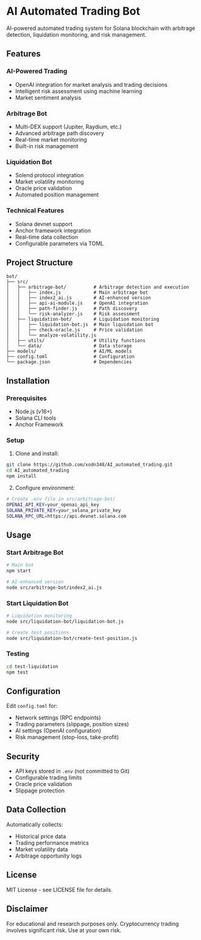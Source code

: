 # AI Automated Trading Bot

AI-powered automated trading system for Solana blockchain with arbitrage detection, liquidation monitoring, and risk management.

## Features

### AI-Powered Trading
- OpenAI integration for market analysis and trading decisions
- Intelligent risk assessment using machine learning
- Market sentiment analysis

### Arbitrage Bot
- Multi-DEX support (Jupiter, Raydium, etc.)
- Advanced arbitrage path discovery
- Real-time market monitoring
- Built-in risk management

### Liquidation Bot
- Solend protocol integration
- Market volatility monitoring
- Oracle price validation
- Automated position management

### Technical Features
- Solana devnet support
- Anchor framework integration
- Real-time data collection
- Configurable parameters via TOML

## Project Structure

```
bot/
├── src/
│   ├── arbitrage-bot/          # Arbitrage detection and execution
│   │   ├── index.js            # Main arbitrage bot
│   │   ├── index2_ai.js        # AI-enhanced version
│   │   ├── api-ai-module.js    # OpenAI integration
│   │   ├── path-finder.js      # Path discovery
│   │   └── risk-analyzer.js    # Risk assessment
│   ├── liquidation-bot/        # Liquidation monitoring
│   │   ├── liquidation-bot.js  # Main liquidation bot
│   │   ├── check-oracle.js     # Price validation
│   │   └── analyze-volatility.js
│   ├── utils/                  # Utility functions
│   └── data/                   # Data storage
├── models/                     # AI/ML models
├── config.toml                 # Configuration
└── package.json                # Dependencies
```

## Installation

### Prerequisites
- Node.js (v16+)
- Solana CLI tools
- Anchor Framework

### Setup
1. Clone and install:
```bash
git clone https://github.com/xodn348/AI_automated_trading.git
cd AI_automated_trading
npm install
```

2. Configure environment:
```bash
# Create .env file in src/arbitrage-bot/
OPENAI_API_KEY=your_openai_api_key
SOLANA_PRIVATE_KEY=your_solana_private_key
SOLANA_RPC_URL=https://api.devnet.solana.com
```

## Usage

### Start Arbitrage Bot
```bash
# Main bot
npm start

# AI-enhanced version
node src/arbitrage-bot/index2_ai.js
```

### Start Liquidation Bot
```bash
# Liquidation monitoring
node src/liquidation-bot/liquidation-bot.js

# Create test positions
node src/liquidation-bot/create-test-position.js
```

### Testing
```bash
cd test-liquidation
npm test
```

## Configuration

Edit `config.toml` for:
- Network settings (RPC endpoints)
- Trading parameters (slippage, position sizes)
- AI settings (OpenAI configuration)
- Risk management (stop-loss, take-profit)

## Security

- API keys stored in `.env` (not committed to Git)
- Configurable trading limits
- Oracle price validation
- Slippage protection

## Data Collection

Automatically collects:
- Historical price data
- Trading performance metrics
- Market volatility data
- Arbitrage opportunity logs

## License

MIT License - see LICENSE file for details.

## Disclaimer

For educational and research purposes only. Cryptocurrency trading involves significant risk. Use at your own risk.
